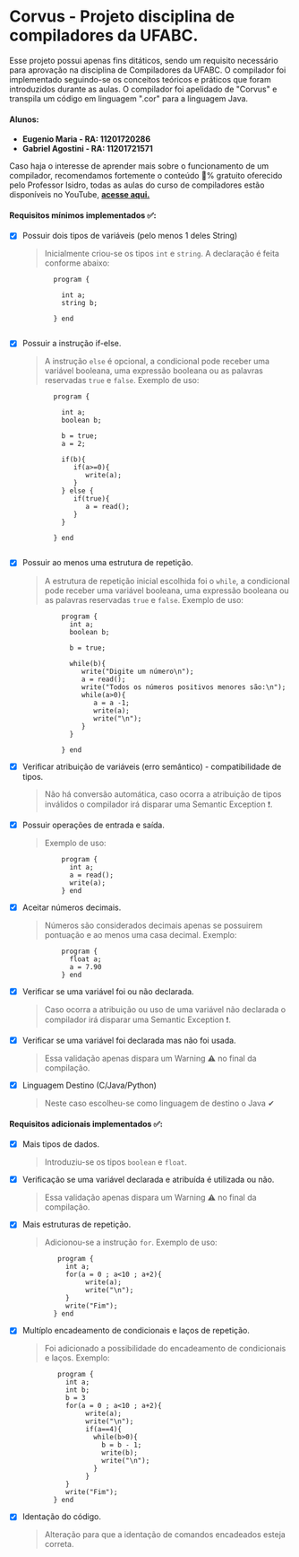 # Corvus - Projeto disciplina de compiladores da UFABC.

Esse projeto possui apenas fins ditáticos, sendo um requisito necessário para aprovação na disciplina de Compiladores da UFABC. O compilador foi implementado seguindo-se os conceitos teóricos e práticos que foram introduzidos durante as aulas. O compilador foi apelidado de "Corvus" e transpila um código em linguagem ".cor" para a linguagem Java.

#### Alunos:
 * **Eugenio Maria - RA: 11201720286**
 * **Gabriel Agostini - RA: 11201721571**

Caso haja o interesse de aprender mais sobre o funcionamento de um compilador, recomendamos fortemente o conteúdo 💯% gratuito oferecido pelo Professor Isidro, todas as aulas do curso de compiladores estão disponíveis no YouTube, **[acesse aqui.](https://www.youtube.com/watch?v=gxlxHYv-9oo&list=PLjcmNukBom6--0we1zrpoUE2GuRD-Me6W)**

#### Requisitos mínimos implementados ✅:

   - [X] Possuir dois tipos de variáveis (pelo menos 1 deles String)
      > Inicialmente criou-se os tipos ```int``` e ```string```. A declaração é feita conforme abaixo: 
   
  ```
             program {

               int a;
               string b;

             } end
          
 ```        
 
 
   - [X] Possuir a instrução if-else.
      > A instrução ```else``` é opcional, a condicional pode receber uma variável booleana, uma expressão booleana ou as palavras reservadas ```true``` e ```false```. Exemplo de uso:

  ```
             program {

               int a;
               boolean b;

               b = true;
               a = 2;

               if(b){
                  if(a>=0){
                     write(a);
                  }
               } else {
                  if(true){
                     a = read();
                  }
               }

             } end
          
 ```

   - [X] Possuir ao menos uma estrutura de repetição.
      > A estrutura de repetição inicial escolhida foi o ```while```, a condicional pode receber uma variável booleana, uma expressão booleana ou as palavras reservadas ```true``` e ```false```. Exemplo de uso:

```
             program {
               int a;
               boolean b;

               b = true;
               
               while(b){
                  write("Digite um número\n");
                  a = read();
                  write("Todos os números positivos menores são:\n");
                  while(a>0){
                     a = a -1;
                     write(a);
                     write("\n");
                  }
               }

             } end

```
   - [X] Verificar atribuição de variáveis (erro semântico) - compatibilidade de tipos.
      > Não há conversão automática, caso ocorra a atribuição de tipos inválidos o compilador irá disparar uma Semantic Exception ❗.
  
   - [X] Possuir operações de entrada e saída.
      > Exemplo de uso:  
```
             program {
               int a;
               a = read();
               write(a);
             } end

```    
   - [X] Aceitar números decimais.
      > Números são considerados decimais apenas se possuirem pontuação e ao menos uma casa decimal. Exemplo:
```
             program {
               float a;
               a = 7.90 
             } end

``` 
   - [X] Verificar se uma variável foi ou não declarada.
      > Caso ocorra a atribuição ou uso de uma variável não declarada o compilador irá disparar uma Semantic Exception ❗.
    
   - [X] Verificar se uma variável foi declarada mas não foi usada.
     > Essa validação apenas dispara um Warning ⚠ no final da compilação.
  
   - [X] Linguagem Destino (C/Java/Python)
      > Neste caso escolheu-se como linguagem de destino o Java ✔

#### Requisitos adicionais implementados ✅:
   - [X] Mais tipos de dados.
      > Introduziu-se os tipos ```boolean``` e ```float```.

   - [X] Verificação se uma variável declarada e atribuída é utilizada ou não.
      > Essa validação apenas dispara um Warning ⚠ no final da compilação.

   - [X] Mais estruturas de repetição.
      > Adicionou-se a instrução ```for```. Exemplo de uso:
 ```
             program {
               int a;
               for(a = 0 ; a<10 ; a+2){
                    write(a);
                    write("\n");
               }
               write("Fim");
            } end

``` 
     
   - [X] Multíplo encadeamento de condicionais e laços de repetição.
      > Foi adicionado a possibilidade do encadeamento de condicionais e laços. Exemplo:
 ```
             program {
               int a;
               int b;
               b = 3
               for(a = 0 ; a<10 ; a+2){
                    write(a);
                    write("\n");
                    if(a==4){
                      while(b>0){
                        b = b - 1;
                        write(b);
                        write("\n");
                      }
                    }
               }
               write("Fim");
            } end

``` 
   - [X] Identação do código.
      > Alteração para que a identação de comandos encadeados esteja correta.



